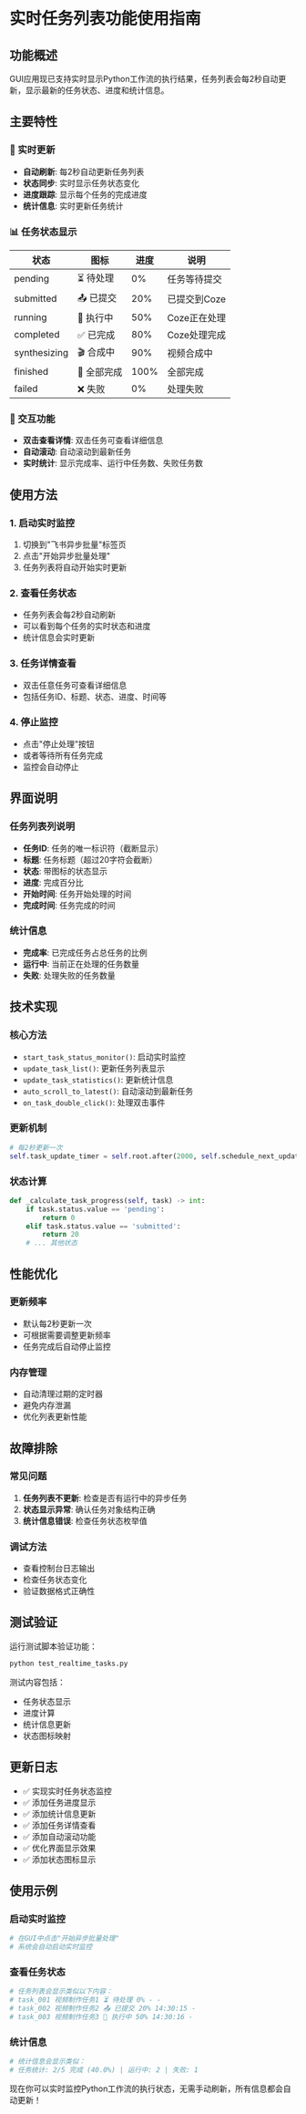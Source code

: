# 实时任务列表功能使用指南

## 功能概述

GUI应用现已支持实时显示Python工作流的执行结果，任务列表会每2秒自动更新，显示最新的任务状态、进度和统计信息。

## 主要特性

### 🔄 实时更新
- **自动刷新**: 每2秒自动更新任务列表
- **状态同步**: 实时显示任务状态变化
- **进度跟踪**: 显示每个任务的完成进度
- **统计信息**: 实时更新任务统计

### 📊 任务状态显示
| 状态 | 图标 | 进度 | 说明 |
|------|------|------|------|
| pending | ⏳ 待处理 | 0% | 任务等待提交 |
| submitted | 📤 已提交 | 20% | 已提交到Coze |
| running | 🔄 执行中 | 50% | Coze正在处理 |
| completed | ✅ 已完成 | 80% | Coze处理完成 |
| synthesizing | 🎬 合成中 | 90% | 视频合成中 |
| finished | 🎉 全部完成 | 100% | 全部完成 |
| failed | ❌ 失败 | 0% | 处理失败 |

### 🎯 交互功能
- **双击查看详情**: 双击任务可查看详细信息
- **自动滚动**: 自动滚动到最新任务
- **实时统计**: 显示完成率、运行中任务数、失败任务数

## 使用方法

### 1. 启动实时监控
1. 切换到"飞书异步批量"标签页
2. 点击"开始异步批量处理"
3. 任务列表将自动开始实时更新

### 2. 查看任务状态
- 任务列表会每2秒自动刷新
- 可以看到每个任务的实时状态和进度
- 统计信息会实时更新

### 3. 任务详情查看
- 双击任意任务可查看详细信息
- 包括任务ID、标题、状态、进度、时间等

### 4. 停止监控
- 点击"停止处理"按钮
- 或者等待所有任务完成
- 监控会自动停止

## 界面说明

### 任务列表列说明
- **任务ID**: 任务的唯一标识符（截断显示）
- **标题**: 任务标题（超过20字符会截断）
- **状态**: 带图标的状态显示
- **进度**: 完成百分比
- **开始时间**: 任务开始处理的时间
- **完成时间**: 任务完成的时间

### 统计信息
- **完成率**: 已完成任务占总任务的比例
- **运行中**: 当前正在处理的任务数量
- **失败**: 处理失败的任务数量

## 技术实现

### 核心方法
- `start_task_status_monitor()`: 启动实时监控
- `update_task_list()`: 更新任务列表显示
- `update_task_statistics()`: 更新统计信息
- `auto_scroll_to_latest()`: 自动滚动到最新任务
- `on_task_double_click()`: 处理双击事件

### 更新机制
```python
# 每2秒更新一次
self.task_update_timer = self.root.after(2000, self.schedule_next_update)
```

### 状态计算
```python
def _calculate_task_progress(self, task) -> int:
    if task.status.value == 'pending':
        return 0
    elif task.status.value == 'submitted':
        return 20
    # ... 其他状态
```

## 性能优化

### 更新频率
- 默认每2秒更新一次
- 可根据需要调整更新频率
- 任务完成后自动停止监控

### 内存管理
- 自动清理过期的定时器
- 避免内存泄漏
- 优化列表更新性能

## 故障排除

### 常见问题
1. **任务列表不更新**: 检查是否有运行中的异步任务
2. **状态显示异常**: 确认任务对象结构正确
3. **统计信息错误**: 检查任务状态枚举值

### 调试方法
- 查看控制台日志输出
- 检查任务状态变化
- 验证数据格式正确性

## 测试验证

运行测试脚本验证功能：
```bash
python test_realtime_tasks.py
```

测试内容包括：
- 任务状态显示
- 进度计算
- 统计信息更新
- 状态图标映射

## 更新日志

- ✅ 实现实时任务状态监控
- ✅ 添加任务进度显示
- ✅ 添加统计信息更新
- ✅ 添加任务详情查看
- ✅ 添加自动滚动功能
- ✅ 优化界面显示效果
- ✅ 添加状态图标显示

## 使用示例

### 启动实时监控
```python
# 在GUI中点击"开始异步批量处理"
# 系统会自动启动实时监控
```

### 查看任务状态
```python
# 任务列表会显示类似以下内容：
# task_001 视频制作任务1 ⏳ 待处理 0% - -
# task_002 视频制作任务2 📤 已提交 20% 14:30:15 -
# task_003 视频制作任务3 🔄 执行中 50% 14:30:16 -
```

### 统计信息
```python
# 统计信息会显示类似：
# 任务统计: 2/5 完成 (40.0%) | 运行中: 2 | 失败: 1
```

现在你可以实时监控Python工作流的执行状态，无需手动刷新，所有信息都会自动更新！
